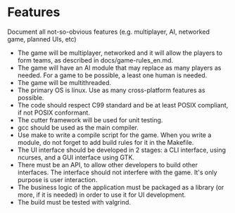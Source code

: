 Features
========

Document all not-so-obvious features (e.g. multiplayer, AI, networked game,
planned UIs, etc)

- The game will be multiplayer, networked and it will allow the players to form
  teams, as described in docs/game-rules_en.md.
- The game will have an AI module that may replace as many players as needed.
  For a game to be possible, a least one human is needed.
- The game will be multithreaded.
- The primary OS is linux. Use as many cross-platform features as possible.
- The code should respect C99 standard and be at least POSIX compliant, if not
  POSIX conformant.
- The cutter framework will be used for unit testing.
- gcc should be used as the main compiler.
- Use make to write a compile script for the game. When you write a module,
  do not forget to add build rules for it in the Makefile.
- The UI interface should be developed in 2 stages: a CLI interface, using
  ncurses, and a GUI interface using GTK.
- There must be an API, to allow other developers to build other interfaces.
  The interface should not interfere with the game. It's only purpose is user
  interaction.
- The business logic of the application must be packaged as a library (or more,
  if it is needed) in order to use it for UI development.
- The build must be tested with valgrind.

